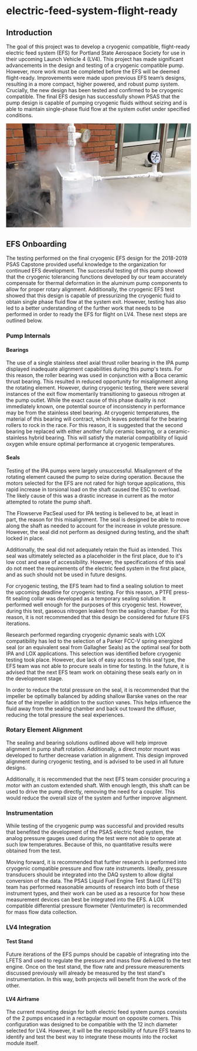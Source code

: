 # electric-feed-system-flight-ready

## Introduction

The goal of this project was to develop a cryogenic compatible, flight-ready electric feed system (EFS) for Portland State Aerospace Society for use in their upcoming Launch Vehicle 4 (LV4). This project has made significant advancements in the design and testing of a cryogenic compatible pump. However, more work must be completed before the EFS will be deemed flight-ready. Improvements were made upon previous EFS team’s designs, resulting in a more compact, higher powered, and robust pump system. Crucially, the new design has been tested and confirmed to be cryogenic compatible. The final EFS design has successfully shown PSAS that the pump design is capable of pumping cryogenic fluids without seizing and is able to maintain single-phase fluid flow at the system outlet under specified conditions.

![alt text](https://github.com/psas/electric-feed-system-flight-ready/blob/master/Media/Cryo_Test.png)



## EFS Onboarding

The testing performed on the final cryogenic EFS design for the 2018-2019 PSAS Capstone provided useful knowledge to the organization for continued EFS development. The successful testing of this pump showed that the cryogenic tolerancing functions developed by our team accurately compensate for thermal deformation in the aluminum pump components to allow for proper rotary alignment. Additionally, the cryogenic EFS test showed that this design is capable of pressurizing the cryogenic fluid to obtain single phase fluid flow at the system exit. However, testing has also led to a better understanding of the further work that needs to be performed in order to ready the EFS for flight on LV4. These next steps are outlined below.


### Pump Internals

#### Bearings

The use of a single stainless steel axial thrust roller bearing in the IPA pump displayed inadequate alignment capabilities during this pump's tests. For this reason, the roller bearing was used in conjunction with a Boca ceramic thrust bearing. This resulted in reduced opportunity for misalignment along the rotating element. However, during cryogenic testing, there were several instances of the exit flow momentarily transitioning to gaseous nitrogen at the pump outlet. While the exact cause of this phase duality is not immediately known, one potential source of inconsistency in performance may be from the stainless steel bearing. At cryogenic temperatures, the material of this bearing will contract, which leaves potential for the bearing rollers to rock in the race. For this reason, it is suggested that the second bearing be replaced with either another fully ceramic bearing, or a ceramic-stainless hybrid bearing. This will satisfy the material compatibility of liquid oxygen while ensure optimal performance at cryogenic temperatures.

#### Seals

Testing of the IPA pumps were largely unsuccessful. Misalignment of the rotating element caused the pump to seize during operation. Because the motors selected for the EFS are not rated for high torque applications, this rapid increase in torsional load on the shaft caused the ESC to overload. The likely cause of this was a drastic increase in current as the motor attempted to rotate the pump shaft.

The Flowserve PacSeal used for IPA testing is believed to be, at least in part, the reason for this misalignment. The seal is designed be able to move along the shaft as needed to account for the increase in volute pressure. However, the seal did not perform as designed during testing, and the shaft locked in place.

Additionally, the seal did not adequately retain the fluid as intended. This seal was ultimately selected as a placeholder in the first place, due to it's low cost and ease of accessibility. However, the specifications of this seal do not meet the requirements of the electric feed system in the first place, and as such should not be used in future designs.

For cryogenic testing, the EFS team had to find a sealing solution to meet the upcoming deadline for cryogenic testing. For this reason, a PTFE press-fit sealing collar was developed as a temporary sealing solution. It performed well enough for the purposes of this cryogenic test. However, during this test, gaseous nitrogen leaked from the sealing chamber. For this reason, it is not recommended that this design be considered for future EFS iterations.

Research performed regarding cryogenic dynamic seals with LOX compatibility has led to the selection of a Parker FCC-V spring energized seal (or an equivalent seal from Gallagher Seals) as the optimal seal for both IPA and LOX applications. This selection was identified before cryogenic testing took place. However, due lack of easy access to this seal type, the EFS team was not able to procure seals in time for testing. In the future, it is advised that the next EFS team work on obtaining these seals early on in the development stage.

In order to reduce the total pressure on the seal, it is recommended that the impeller be optimally balanced by adding shallow Barske vanes on the rear face of the impeller in addition to the suction vanes. This helps influence the fluid away from the sealing chamber and back out toward the diffuser, reducing the total pressure the seal experiences.


### Rotary Element Alignment

The sealing and bearing solutions outlined above will help improve alignment in pump shaft rotation. Additionally, a direct motor mount was developed to further decrease variation in alignment. This design improved alignment during cryogenic testing, and is advised to be used in all future designs.

Additionally, it is recommended that the next EFS team consider procuring a motor with an custom extended shaft. With enough length, this shaft can be used to drive the pump directly, removing the need for a coupler. This would reduce the overall size of the system and further improve alignment.

### Instrumentation

While testing of the cryogenic pump was successful and provided results that benefited the development of the PSAS electric feed system, the analog pressure gauges used during the test were not able to operate at such low temperatures. Because of this, no quantitative results were obtained from the test.

Moving forward, it is recommended that further research is performed into cryogenic compatible pressure and flow rate instruments. Ideally, pressure transducers should be integrated into the DAQ system to allow digital conversion of the data. The PSAS Liquid Fuel Engine Test Stand (LFETS) team has performed reasonable amounts of research into both of these instrument types, and their work can be used as a resource for how these measurement devices can best be integrated into the EFS. A LOX compatible differential pressure flowmeter (Venturimeter) is recommended for mass flow data collection. 


### LV4 Integration

#### Test Stand

Future iterations of the EFS pumps should be capable of integrating into the LFETS and used to regulate the pressure and mass flow delivered to the test engine. Once on the test stand, the flow rate and pressure measurements discussed previously will already be measured by the test stand's instrumentation. In this way, both projects will benefit from the work of the other.


#### LV4 Airframe

The current mounting design for both electric feed system pumps consists of the 2 pumps encased in a rectagular mount on opposite corners. This configuration was designed to be compatible with the 12 inch diameter selected for LV4. However, it will be the responsibility of future EFS teams to identify and test the best way to integrate these mounts into the rocket module itself.
